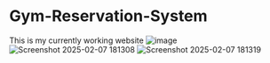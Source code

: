 # Gym-Reservation-System
This is my currently working website
![image](https://github.com/user-attachments/assets/31f6f973-114b-41d7-8b72-161d4919ba0d)
![Screenshot 2025-02-07 181308](https://github.com/user-attachments/assets/c0a07122-ec77-4ac9-a007-2fa19860bb7b)
![Screenshot 2025-02-07 181319](https://github.com/user-attachments/assets/52546dfd-34ba-4b80-8d86-baa2655684f1)
